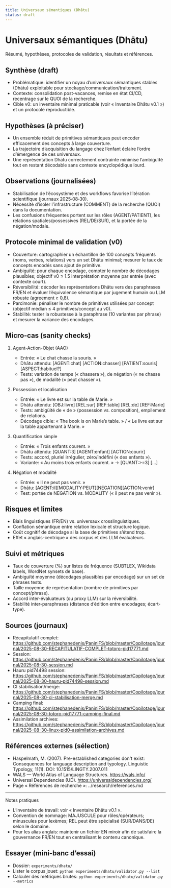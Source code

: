 ```yaml
---
title: Universaux sémantiques (Dhātu)
status: draft
---
```


# Universaux sémantiques (Dhātu)

Résumé, hypothèses, protocoles de validation, résultats et références.

## Synthèse (draft)

- Problématique: identifier un noyau d’universaux sémantiques stables (Dhātu) exploitable pour stockage/communication/traitement.
- Contexte: consolidation post-vacances, remise en état CI/CD, recentrage sur le QUOI de la recherche.
 - Cible v0: un inventaire minimal praticable (voir « Inventaire Dhātu v0.1 ») et un protocole reproductible.

## Hypothèses (à préciser)

- Un ensemble réduit de primitives sémantiques peut encoder efficacement des concepts à large couverture.
- La trajectoire d’acquisition du langage chez l’enfant éclaire l’ordre d’émergence de ces universaux.
 - Une représentation Dhātu correctement contrainte minimise l’ambiguïté tout en restant décodable sans contexte encyclopédique lourd.

## Observations (journalisées)

- Stabilisation de l’écosystème et des workflows favorise l’itération scientifique (journaux 2025‑08‑30).
- Nécessité d’isoler l’infrastructure (COMMENT) de la recherche (QUOI) dans la documentation.
 - Les confusions fréquentes portent sur les rôles (AGENT/PATIENT), les relations spatiales/possessives (REL/DE/SUR), et la portée de la négation/modale.

## Protocole minimal de validation (v0)

- Couverture: cartographier un échantillon de 100 concepts fréquents (noms, verbes, relations) vers un set Dhātu minimal; mesurer le taux de concepts encodés sans ajout de primitive.
- Ambiguïté: pour chaque encodage, compter le nombre de décodages plausibles; objectif v0 ≤ 1.5 interprétation moyenne par entrée (avec contexte court).
- Réversibilité: décoder les représentations Dhātu vers des paraphrases FR/EN et évaluer l’équivalence sémantique par jugement humain ou LLM robuste (agreement ≥ 0,8).
- Parcimonie: pénaliser le nombre de primitives utilisées par concept (objectif médian ≤ 4 primitives/concept au v0).
 - Stabilité: tester la robustesse à la paraphrase (10 variantes par phrase) et mesurer la variance des encodages.

## Micro-cas (sanity checks)

1) Agent-Action-Objet (AAO)
	- Entrée: « Le chat chasse la souris. »
	- Dhātu attendu: [AGENT:chat] [ACTION:chasser] [PATIENT:souris] [ASPECT:habituel?]
	- Tests: variation de temps (« chassera »), de négation (« ne chasse pas »), de modalité (« peut chasser »).

2) Possession et localisation
	- Entrée: « Le livre est sur la table de Marie. »
	- Dhātu attendu: [OBJ:livre] [REL:sur] [REF:table] [REL:de] [REF:Marie]
	- Tests: ambigüité de « de » (possession vs. composition), empilement de relations.
	- Décodage cible: « The book is on Marie’s table. » / « Le livre est sur la table appartenant à Marie. »

3) Quantification simple
	- Entrée: « Trois enfants courent. »
	- Dhātu attendu: [QUANT:3] [AGENT:enfant] [ACTION:courir]
	- Tests: accord, pluriel irrégulier, zéro/indéfini (« des enfants »).
	- Variante: « Au moins trois enfants courent. » → [QUANT:>=3] [...]

4) Négation et modalité
	- Entrée: « Il ne peut pas venir. »
	- Dhātu: [AGENT:il][MODALITY:PEUT][NEGATION][ACTION:venir]
	- Test: portée de NEGATION vs. MODALITY (« il peut ne pas venir »).

## Risques et limites

- Biais linguistiques (FR/EN) vs. universaux crosslinguistiques.
- Conflation sémantique entre relation lexicale et structure logique.
- Coût cognitif de décodage si la base de primitives s’étend trop.
 - Effet « anglais-centrique » des corpus et des LLM évaluateurs.

## Suivi et métriques

- Taux de couverture (%) sur listes de fréquence (SUBTLEX, Wikidata labels, WordNet synsets de base).
- Ambiguïté moyenne (décodages plausibles par encodage) sur un set de phrases tests.
- Taille moyenne de représentation (nombre de primitives par concept/phrase).
- Accord inter-évaluateurs (ou proxy LLM) sur la réversibilité.
 - Stabilité inter-paraphrases (distance d’édition entre encodages; écart-type).

## Sources (journaux)

- Récapitulatif complet: https://github.com/stephanedenis/PaniniFS/blob/master/Copilotage/journal/2025-08-30-RECAPITULATIF-COMPLET-totoro-pid17771.md
- Session: https://github.com/stephanedenis/PaniniFS/blob/master/Copilotage/journal/2025-08-30-session.md
- Hauru pid74498 session: https://github.com/stephanedenis/PaniniFS/blob/master/Copilotage/journal/2025-08-30-hauru-pid74498-session.md
- CI stabilisation/merge: https://github.com/stephanedenis/PaniniFS/blob/master/Copilotage/journal/2025-08-30-ci-stabilisation-merge.md
- Camping final: https://github.com/stephanedenis/PaniniFS/blob/master/Copilotage/journal/2025-08-30-totoro-pid17771-camping-final.md
- Assimilation archives: https://github.com/stephanedenis/PaniniFS/blob/master/Copilotage/journal/2025-08-30-linux-pid0-assimilation-archives.md

## Références externes (sélection)

- Haspelmath, M. (2007). Pre-established categories don't exist: Consequences for language description and typology. Linguistic Typology, 11(1). DOI: 10.1515/LINGTY.2007.011
- WALS — World Atlas of Language Structures. https://wals.info/
- Universal Dependencies (UD). https://universaldependencies.org/
- Page « Références de recherche »: ../research/references.md

---

Notes pratiques
- L’inventaire de travail: voir « Inventaire Dhātu v0.1 ».
- Convention de nommage: MAJUSCULE pour rôles/opérateurs; minuscules pour lexèmes; REL peut être spécialisé (SUR/DANS/DE) selon le domaine.
- Pour les alias anglais: maintenir un fichier EN miroir afin de satisfaire la gouvernance FR/EN tout en centralisant le contenu canonique.

## Essayer (mini-banc d’essai)

- Dossier: `experiments/dhatu/`
- Lister le corpus jouet: `python experiments/dhatu/validator.py --list`
- Calculer des métriques brutes: `python experiments/dhatu/validator.py --metrics`
